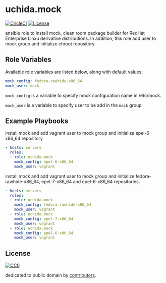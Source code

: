 # uchida.mock

[![CircleCI](https://img.shields.io/circleci/project/uchida/ansible-mock-role.svg)](https://circleci.com/gh/uchida/ansible-mock-role)
[![License](https://img.shields.io/github/license/uchida/ansible-mock-role.svg)](http://creativecommons.org/publicdomain/zero/1.0/deed)

ansible role to install mock, clean room package builder for RedHat Enterprise Linxu derivative distributions.
In addition, this role add user to mock group and initialize chroot repository.

## Role Variables

Available role variables are listed below, along with default values:

```yaml
mock_config: fedora-rawhide-x86_64
mock_user: mock
```

`mock_config` is a variable to specify mock configuration name in /etc/mock.

`mock_user` is a variable to specify user to be add in the `mock` group

## Example Playbooks

install mock and add vagrant user to mock group and initialize epel-6-x86_64 repository

```yaml
- hosts: servers
  roles:
  - role: uchida.mock
    mock_config: epel-6-x86_64
    mock_user: vagrant
```

install mock and add vagrant user to mock group and initialize fedora-rawhide-x86_64, epel-7-x86_64 and epel-6-x86_64 repositories.

```yaml
- hosts: servers
  roles:
  - role: uchida.mock
    mock_config: fedora-rawhide-x86_64
    mock_user: vagrant
  - role: uchida.mock
    mock_config: epel-7-x86_64
    mock_user: vagrant
  - role: uchida.mock
    mock_config: epel-6-x86_64
    mock_user: vagrant
```

## License

[![CC0](http://i.creativecommons.org/p/zero/1.0/88x31.png "CC0")](http://creativecommons.org/publicdomain/zero/1.0/deed)

dedicated to public domain by [contributors](https://github.com/uchida/ansible-mock-role/graphs/contributors).
